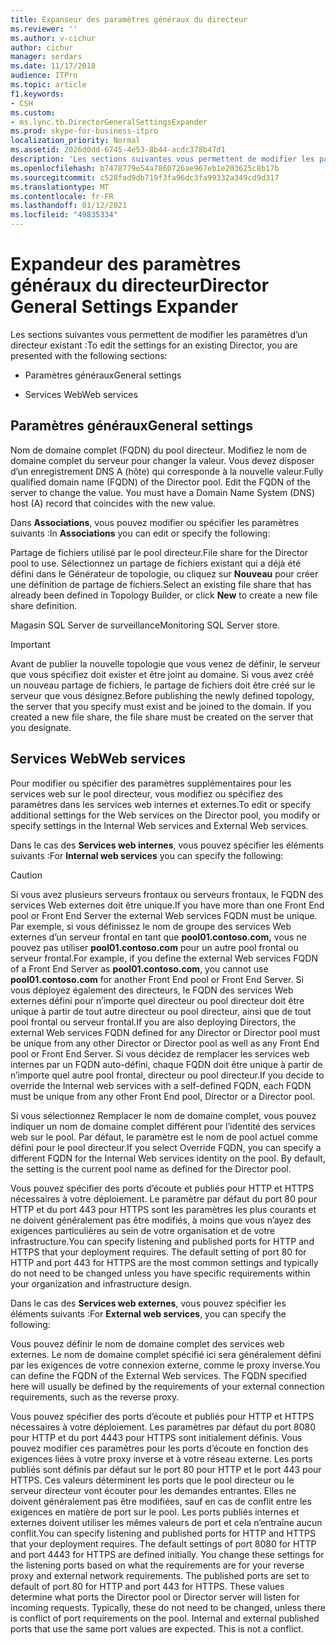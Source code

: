 ```yaml
---
title: Expanseur des paramètres généraux du directeur
ms.reviewer: ''
ms.author: v-cichur
author: cichur
manager: serdars
ms.date: 11/17/2018
audience: ITPro
ms.topic: article
f1.keywords:
- CSH
ms.custom:
- ms.lync.tb.DirectorGeneralSettingsExpander
ms.prod: skype-for-business-itpro
localization_priority: Normal
ms.assetid: 2026d0dd-6745-4e53-8b44-acdc378b47d1
description: 'Les sections suivantes vous permettent de modifier les paramètres d’un directeur existant :'
ms.openlocfilehash: b7478779e54a7860726ae967eb1e203625c8b17b
ms.sourcegitcommit: c528fad9db719f3fa96dc3fa99332a349cd9d317
ms.translationtype: MT
ms.contentlocale: fr-FR
ms.lasthandoff: 01/12/2021
ms.locfileid: "49835334"
---
```

# <a name="director-general-settings-expander"></a><span data-ttu-id="d00ef-103">Expandeur des paramètres généraux du directeur</span><span class="sxs-lookup"><span data-stu-id="d00ef-103">Director General Settings Expander</span></span>
 
<span data-ttu-id="d00ef-104">Les sections suivantes vous permettent de modifier les paramètres d’un directeur existant :</span><span class="sxs-lookup"><span data-stu-id="d00ef-104">To edit the settings for an existing Director, you are presented with the following sections:</span></span>
  
- <span data-ttu-id="d00ef-105">Paramètres généraux</span><span class="sxs-lookup"><span data-stu-id="d00ef-105">General settings</span></span>
    
- <span data-ttu-id="d00ef-106">Services Web</span><span class="sxs-lookup"><span data-stu-id="d00ef-106">Web services</span></span>
    


## <a name="general-settings"></a><span data-ttu-id="d00ef-107">Paramètres généraux</span><span class="sxs-lookup"><span data-stu-id="d00ef-107">General settings</span></span>

<span data-ttu-id="d00ef-p101">Nom de domaine complet (FQDN) du pool directeur. Modifiez le nom de domaine complet du serveur pour changer la valeur. Vous devez disposer d’un enregistrement DNS A (hôte) qui corresponde à la nouvelle valeur.</span><span class="sxs-lookup"><span data-stu-id="d00ef-p101">Fully qualified domain name (FQDN) of the Director pool. Edit the FQDN of the server to change the value. You must have a Domain Name System (DNS) host (A) record that coincides with the new value.</span></span>
  
<span data-ttu-id="d00ef-111">Dans **Associations**, vous pouvez modifier ou spécifier les paramètres suivants :</span><span class="sxs-lookup"><span data-stu-id="d00ef-111">In **Associations** you can edit or specify the following:</span></span>
  
<span data-ttu-id="d00ef-112">Partage de fichiers utilisé par le pool directeur.</span><span class="sxs-lookup"><span data-stu-id="d00ef-112">File share for the Director pool to use.</span></span> <span data-ttu-id="d00ef-113">Sélectionnez un partage de fichiers existant qui a déjà été défini dans le Générateur de topologie, ou cliquez sur **Nouveau** pour créer une définition de partage de fichiers.</span><span class="sxs-lookup"><span data-stu-id="d00ef-113">Select an existing file share that has already been defined in Topology Builder, or click **New** to create a new file share definition.</span></span>
  
<span data-ttu-id="d00ef-114">Magasin SQL Server de surveillance</span><span class="sxs-lookup"><span data-stu-id="d00ef-114">Monitoring SQL Server store.</span></span>
  
> [!IMPORTANT]
> <span data-ttu-id="d00ef-p103">Avant de publier la nouvelle topologie que vous venez de définir, le serveur que vous spécifiez doit exister et être joint au domaine. Si vous avez créé un nouveau partage de fichiers, le partage de fichiers doit être créé sur le serveur que vous désignez.</span><span class="sxs-lookup"><span data-stu-id="d00ef-p103">Before publishing the newly defined topology, the server that you specify must exist and be joined to the domain. If you created a new file share, the file share must be created on the server that you designate.</span></span> 
  
## <a name="web-services"></a><span data-ttu-id="d00ef-117">Services Web</span><span class="sxs-lookup"><span data-stu-id="d00ef-117">Web services</span></span>

<span data-ttu-id="d00ef-118">Pour modifier ou spécifier des paramètres supplémentaires pour les services web sur le pool directeur, vous modifiez ou spécifiez des paramètres dans les services web internes et externes.</span><span class="sxs-lookup"><span data-stu-id="d00ef-118">To edit or specify additional settings for the Web services on the Director pool, you modify or specify settings in the Internal Web services and External Web services.</span></span>
  
<span data-ttu-id="d00ef-119">Dans le cas des **Services web internes**, vous pouvez spécifier les éléments suivants :</span><span class="sxs-lookup"><span data-stu-id="d00ef-119">For **Internal web services** you can specify the following:</span></span>
  
> [!CAUTION]
> <span data-ttu-id="d00ef-120">Si vous avez plusieurs serveurs frontaux ou serveurs frontaux, le FQDN des services Web externes doit être unique.</span><span class="sxs-lookup"><span data-stu-id="d00ef-120">If you have more than one Front End pool or Front End Server the external Web services FQDN must be unique.</span></span> <span data-ttu-id="d00ef-121">Par exemple, si vous définissez le nom de groupe des services Web externes d’un serveur frontal en tant que **pool01.contoso.com,** vous ne pouvez pas utiliser **pool01.contoso.com** pour un autre pool frontal ou serveur frontal.</span><span class="sxs-lookup"><span data-stu-id="d00ef-121">For example, if you define the external Web services FQDN of a Front End Server as **pool01.contoso.com**, you cannot use **pool01.contoso.com** for another Front End pool or Front End Server.</span></span> <span data-ttu-id="d00ef-122">Si vous déployez également des directeurs, le FQDN des services Web externes défini pour n’importe quel directeur ou pool directeur doit être unique à partir de tout autre directeur ou pool directeur, ainsi que de tout pool frontal ou serveur frontal.</span><span class="sxs-lookup"><span data-stu-id="d00ef-122">If you are also deploying Directors, the external Web services FQDN defined for any Director or Director pool must be unique from any other Director or Director pool as well as any Front End pool or Front End Server.</span></span> <span data-ttu-id="d00ef-123">Si vous décidez de remplacer les services web internes par un FQDN auto-défini, chaque FQDN doit être unique à partir de n’importe quel autre pool frontal, directeur ou pool directeur.</span><span class="sxs-lookup"><span data-stu-id="d00ef-123">If you decide to override the Internal web services with a self-defined FQDN, each FQDN must be unique from any other Front End pool, Director or a Director pool.</span></span>
  
<span data-ttu-id="d00ef-p105">Si vous sélectionnez Remplacer le nom de domaine complet, vous pouvez indiquer un nom de domaine complet différent pour l’identité des services web sur le pool. Par défaut, le paramètre est le nom de pool actuel comme défini pour le pool directeur.</span><span class="sxs-lookup"><span data-stu-id="d00ef-p105">If you select Override FQDN, you can specify a different FQDN for the Internal Web services identity on the pool. By default, the setting is the current pool name as defined for the Director pool.</span></span>
  
<span data-ttu-id="d00ef-p106">Vous pouvez spécifier des ports d’écoute et publiés pour HTTP et HTTPS nécessaires à votre déploiement. Le paramètre par défaut du port 80 pour HTTP et du port 443 pour HTTPS sont les paramètres les plus courants et ne doivent généralement pas être modifiés, à moins que vous n’ayez des exigences particulières au sein de votre organisation et de votre infrastructure.</span><span class="sxs-lookup"><span data-stu-id="d00ef-p106">You can specify listening and published ports for HTTP and HTTPS that your deployment requires. The default setting of port 80 for HTTP and port 443 for HTTPS are the most common settings and typically do not need to be changed unless you have specific requirements within your organization and infrastructure design.</span></span>
  
<span data-ttu-id="d00ef-128">Dans le cas des **Services web externes**, vous pouvez spécifier les éléments suivants :</span><span class="sxs-lookup"><span data-stu-id="d00ef-128">For **External web services**, you can specify the following:</span></span>
  
<span data-ttu-id="d00ef-p107">Vous pouvez définir le nom de domaine complet des services web externes. Le nom de domaine complet spécifié ici sera généralement défini par les exigences de votre connexion externe, comme le proxy inverse.</span><span class="sxs-lookup"><span data-stu-id="d00ef-p107">You can define the FQDN of the External Web services. The FQDN specified here will usually be defined by the requirements of your external connection requirements, such as the reverse proxy.</span></span>
  
<span data-ttu-id="d00ef-p108">Vous pouvez spécifier des ports d’écoute et publiés pour HTTP et HTTPS nécessaires à votre déploiement. Les paramètres par défaut du port 8080 pour HTTP et du port 4443 pour HTTPS sont initialement définis. Vous pouvez modifier ces paramètres pour les ports d’écoute en fonction des exigences liées à votre proxy inverse et à votre réseau externe. Les ports publiés sont définis par défaut sur le port 80 pour HTTP et le port 443 pour HTTPS. Ces valeurs déterminent les ports que le pool directeur ou le serveur directeur vont écouter pour les demandes entrantes. Elles ne doivent généralement pas être modifiées, sauf en cas de conflit entre les exigences en matière de port sur le pool. Les ports publiés internes et externes doivent utiliser les mêmes valeurs de port et cela n’entraîne aucun conflit.</span><span class="sxs-lookup"><span data-stu-id="d00ef-p108">You can specify listening and published ports for HTTP and HTTPS that your deployment requires. The default settings of port 8080 for HTTP and port 4443 for HTTPS are defined initially. You change these settings for the listening ports based on what the requirements are for your reverse proxy and external network requirements. The published ports are set to default of port 80 for HTTP and port 443 for HTTPS. These values determine what ports the Director pool or Director server will listen for incoming requests. Typically, these do not need to be changed, unless there is conflict of port requirements on the pool. Internal and external published ports that use the same port values are expected. This is not a conflict.</span></span>
  

